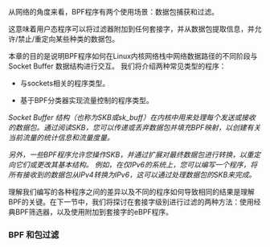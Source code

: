 从网络的角度来看，BPF程序有两个使用场景：数据包捕获和过滤。

这意味着用户态程序可以将过滤器附加到任何套接字，并从数据包提取信息，并允许/禁止/重定向某些种类的数据包。

本章的目的是说明BPF程序如何在Linux内核网络栈中网络数据路径的不同阶段与Socket Buffer 数据结构进行交互。 我们将介绍两种常见类型的程序：

- 与sockets相关的程序类型。

- 基于BPF分类器实现流量控制的程序类型。

*Socket Buffer 结构（也称为SKB或sk_buff）在内核中用来处理每个发送或接收的数据包。通过阅读SKB，您可以传递或丢弃数据包并填充BPF映射，以创建有关当前流量的统计信息和流量度量。*

*另外，一些BPF程序允许您操作SKB，并通过扩展对最终数据包进行转换，以重定向它们或更改其基本结构。 例如，在仅IPv6的系统上，您可以编写一个程序，将所有接收到的数据包从IPv4转换为IPv6，这可以通过处理数据包的SKB来完成。*

理解我们编写的各种程序之间的差异以及不同的程序如何导致相同的结果是理解BPF的关键。在下一节中，我们将探讨在套接字级别进行过滤的两种方法：使用经典BPF筛选器，以及使用附加到套接字的eBPF程序。

### BPF 和包过滤

